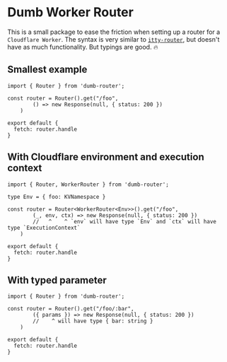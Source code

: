 # Dumb Worker Router
This is a small package to ease the friction when setting up a router for a `Cloudflare Worker`. The syntax is very similar to [`itty-router`](https://github.com/kwhitley/itty-router), but doesn't have as much functionality. But typings are good. 🔥


## Smallest example
```tsx
import { Router } from 'dumb-router';

const router = Router().get("/foo", 
        () => new Response(null, { status: 200 })
    )

export default {
  fetch: router.handle
}
```

## With Cloudflare environment and execution context
```tsx
import { Router, WorkerRouter } from 'dumb-router';

type Env = { foo: KVNamespace }

const router = Router<WorkerRouter<Env>>().get("/foo", 
        (_, env, ctx) => new Response(null, { status: 200 })
        //   ^    ^ `env` will have type `Env` and `ctx` will have type `ExecutionContext` 
    )

export default {
  fetch: router.handle
}
```

## With typed parameter
```tsx
import { Router } from 'dumb-router';

const router = Router().get("/foo/:bar", 
        ({ params }) => new Response(null, { status: 200 })
        //    ^ will have type { bar: string }
    )

export default {
  fetch: router.handle
}
```


